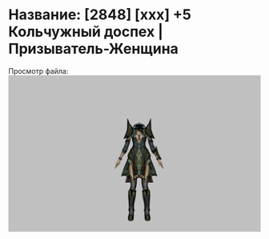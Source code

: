 # Название: [2848] [xxx] +5 Кольчужный доспех | Призыватель-Женщина

Просмотр файла:
![p090005.png](p090005.png)